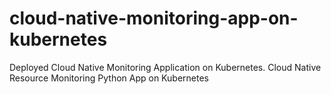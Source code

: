 # cloud-native-monitoring-app-on-kubernetes
Deployed Cloud Native Monitoring Application on Kubernetes. Cloud Native Resource Monitoring Python App on Kubernetes
